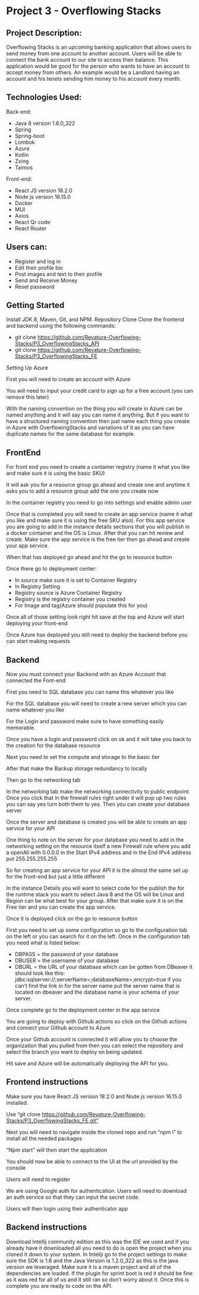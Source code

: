 # Project 3 - Overflowing Stacks

## Project Description:
Overflowing Stacks is an upcoming banking application that allows users to send money from one account to another account. Users will be able to connect the bank account to our site to access their balance. This application would be good for the person who wants to have an account to accept money from others. An example would be a Landlord having an account and his tenets sending him money to his account every month. 

## Technologies Used:
Back-end:
- Java 8 version 1.8.0_322
- Spring
- Spring-boot
- Lombok
- Azure
- Kotlin
- Zxing
- Taimos


Front-end:
- React JS  version 18.2.0
- Node js version 16.15.0
- Docker
- MUI
- Axios
- React Qr code
- React Router


## Users can:

- Register and log in
- Edit their profile bio
- Post images and text to their profile
- Send and Receive Money
- Reset password

## Getting Started
Install JDK 8, Maven, Git, and NPM.
Repository Clone
Clone the frontend and backend using the following commands:
- git clone https://github.com/Revature-Overflowing-Stacks/P3_OverflowingStacks_API
- git clone https://github.com/Revature-Overflowing-Stacks/P3_OverflowingStacks_FE

Setting Up Azure

First you will need to create an account with Azure

You will need to input your credit card to sign up for a free account.(you can remove this later)

With the naming convention on the thing you will create in Azure can be named anything and it will say you can name it anything. But if you want to have a structured naming convention then just name each thing you create in Azure with OverflowingStacks and variations of it as you can have duplicate names for the same database for example.


## FrontEnd

For front end you need to create a container registry (name it what you like and make sure it is using the basic SKU)

It will ask you for a resource group go ahead and create one and anytime it asks you to add a resource group add the one you create now

In the container registry you need to go into settings and enable admin user

Once that is completed you will need to create an app service (name it what you like and make sure it is using the free SKU also). For this app service you are going to add in the instance details sections that you will publish in a docker container and the OS is Linux. After that you can hit review and create. Make sure the app service is the free tier then go ahead and create your app service.

When that has deployed go ahead and hit the go to resource button

Once there go to deployment center:
- In source make sure it is set to Container Registry
- In Registry Setting
- Registry source is Azure Container Registry
- Registry is the registry container you created
- For Image and tag(Azure should populate this for you)

Once all of those setting look right hit save at the top and Azure will start deploying your front-end


Once Azure has deployed you still need to deploy the backend before you can start making requests



## Backend
Now you must connect your Backend with an Azure Account that connected the Font-end

First you need to SQL database you can name this whatever you like 

For the SQL database you will need to create a new server which you can name whatever you like

For the Login and password make sure to have something easily memorable.

Once you have a login and password click on ok and it will take you back to the creation for the database resource 

Next you need to set the compute and storage to the basic tier

After that make the Backup storage redundancy to locally

Then go to the networking tab

In the networking tab make the networking connectivity to public endpoint. Once you click that in the firewall rules right under it will pop up two rules you can say yes turn both them to yes. Then you can create your database server


Once the server and database is created you will be able to create an app service for your API

One thing to note on the server for your database you need to add in the networking setting on the resource itself a new Firewall rule where you add a openAll with 0.0.0.0 in the Start IPv4 address and in the End IPv4 address  put 255.255.255.255

So for creating an app service for your API it is the almost the same set up for the front-end but just a little different

In the instance Details you will want to select code for the publish the for the runtime stack you want to select Java 8 and the OS will be Linux and Region can be what best for your group. After that make sure it is on the Free tier and you can create the app service. 

Once it is deployed click on the go to resource button

First you need to set up some configuration so go to the configuration tab on the left or you can search for it on the left. Once in the configuration tab you need what is listed below:

- DBPASS = the password of your database
- DBUSER = the username of your database
- DBURL = the URL of your database which can be gotten from DBeaver it should look like this: jdbc:sqlserver://;serverName=;databaseName=;encrypt=true if you can’t find the link in for the server name put the server name that is located on dbeaver and the database name is your schema of your server.

Once complete go to the deployment center in the app service

You are going to deploy with Github actions so click on the Github actions and connect your Github account to Azure

Once your Github account is connected it will allow you to choose the organization that you pulled from then you can select the repository and select the branch you want to deploy on being updated.

Hit save and Azure will be automatically deploying the API for you.




## Frontend instructions

Make sure you have React JS version 18.2.0 and Node js version 16.15.0 installed.

Use “git clone https://github.com/Revature-Overflowing-Stacks/P3_OverflowingStacks_FE.git”

Next you will need to navigate inside the cloned repo and run “npm i” to install all the needed packages

“Npm start” will then start the application

You should now be able to connect to the UI at the url provided by the console

Users will need to register 

We are using Google auth for authentication. Users will need to download an auth service so that 
they can input the secret code.

Users will then login using their authenticator app




## Backend instructions

Download Intellij community edition  as this was the IDE we used and if you already have it downloaded all you need to do is open the project when you cloned it down to your system. In Intellji go to the project settings to make sure the SDK is 1.8 and the Java Version is 1.2.0_322 as this is the java version we leveraged. Make sure it is a maven project and all of the dependencies are loaded. If the plugin for sprint boot is red it should be fine as it was red for all of us and it still ran so don’t worry about it. Once this is complete you are ready to code on the API.
